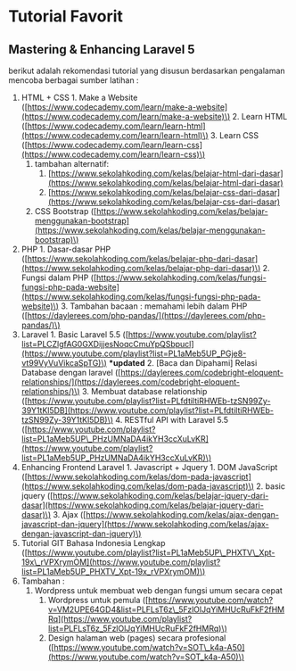 # Tutorial Favorit

## Mastering & Enhancing Laravel 5

berikut adalah rekomendasi tutorial yang disusun berdasarkan pengalaman mencoba berbagai sumber latihan :

1. HTML + CSS 1. Make a Website \([https://www.codecademy.com/learn/make-a-website](https://www.codecademy.com/learn/make-a-website)\) 2. Learn HTML \([https://www.codecademy.com/learn/learn-html](https://www.codecademy.com/learn/learn-html)\) 3. Learn CSS \([https://www.codecademy.com/learn/learn-css](https://www.codecademy.com/learn/learn-css)\)
   1. tambahan alternatif:
      1. [https://www.sekolahkoding.com/kelas/belajar-html-dari-dasar](https://www.sekolahkoding.com/kelas/belajar-html-dari-dasar)
      2. [https://www.sekolahkoding.com/kelas/belajar-css-dari-dasar](https://www.sekolahkoding.com/kelas/belajar-css-dari-dasar)
   2. CSS Bootstrap \([https://www.sekolahkoding.com/kelas/belajar-menggunakan-bootstrap](https://www.sekolahkoding.com/kelas/belajar-menggunakan-bootstrap)\)
2. PHP 1. Dasar-dasar PHP \([https://www.sekolahkoding.com/kelas/belajar-php-dari-dasar](https://www.sekolahkoding.com/kelas/belajar-php-dari-dasar)\) 2. Fungsi dalam PHP \([https://www.sekolahkoding.com/kelas/fungsi-fungsi-php-pada-website](https://www.sekolahkoding.com/kelas/fungsi-fungsi-php-pada-website)\) 3. Tambahan bacaan : memahami lebih dalam PHP \([https://daylerees.com/php-pandas/](https://daylerees.com/php-pandas/)\)
3. Laravel 1. Basic Laravel 5.5 \([https://www.youtube.com/playlist?list=PLCZlgfAG0GXDijjesNoqcCmuYpQSbpucl](https://www.youtube.com/playlist?list=PL1aMeb5UP_PGje8-vt99VyVuVikcaSpTG)\) **\*updated** 2. \[Baca dan Dipahami\] Relasi Database dengan laravel \([https://daylerees.com/codebright-eloquent-relationships/](https://daylerees.com/codebright-eloquent-relationships/)\) 3. Membuat database relationship \([https://www.youtube.com/playlist?list=PLfdtiltiRHWEb-tzSN99Zy-39Y1tKl5DB](https://www.youtube.com/playlist?list=PLfdtiltiRHWEb-tzSN99Zy-39Y1tKl5DB)\) 4. RESTful API with Laravel 5.5 \([https://www.youtube.com/playlist?list=PL1aMeb5UP\_PHzUMNaDA4ikYH3ccXuLvKR](https://www.youtube.com/playlist?list=PL1aMeb5UP_PHzUMNaDA4ikYH3ccXuLvKR)\)
4. Enhancing Frontend Laravel 1. Javascript + Jquery 1. DOM JavaScript \([https://www.sekolahkoding.com/kelas/dom-pada-javascript](https://www.sekolahkoding.com/kelas/dom-pada-javascript)\) 2. basic jquery \([https://www.sekolahkoding.com/kelas/belajar-jquery-dari-dasar](https://www.sekolahkoding.com/kelas/belajar-jquery-dari-dasar)\) 3. Ajax \([https://www.sekolahkoding.com/kelas/ajax-dengan-javascript-dan-jquery](https://www.sekolahkoding.com/kelas/ajax-dengan-javascript-dan-jquery)\)
5. Tutorial GIT Bahasa Indonesia Lengkap \([https://www.youtube.com/playlist?list=PL1aMeb5UP\_PHXTV\_Xpt-19x\_rVPXrymOM](https://www.youtube.com/playlist?list=PL1aMeb5UP_PHXTV_Xpt-19x_rVPXrymOM)\)
6. Tambahan :  
   1. Wordpress untuk membuat web dengan fungsi umum secara cepat  
      1. Wordpress untuk pemula \([https://www.youtube.com/watch?v=VM2UPE64GD4&list=PLFLsT6z\_5FzlOlJqYiMHUcRuFkF2fHMRq](https://www.youtube.com/playlist?list=PLFLsT6z_5FzlOlJqYiMHUcRuFkF2fHMRq)\)  
      2. Design halaman web \(pages\) secara profesional \([https://www.youtube.com/watch?v=SOT\_k4a-A50](https://www.youtube.com/watch?v=SOT_k4a-A50)\)

